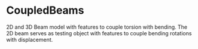 # CoupledBeams
2D and 3D Beam model with features to couple torsion with bending.
The 2D beam serves as testing object with features to couple bending rotations with displacement.
